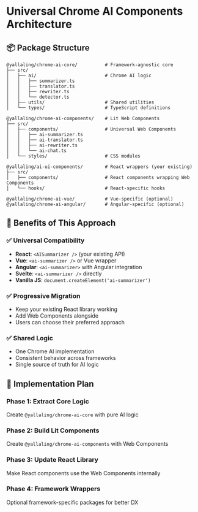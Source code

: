 # Universal Chrome AI Components Architecture

## 📦 Package Structure

```
@yallaling/chrome-ai-core/          # Framework-agnostic core
├── src/
│   ├── ai/                         # Chrome AI logic
│   │   ├── summarizer.ts
│   │   ├── translator.ts
│   │   ├── rewriter.ts
│   │   └── detector.ts
│   ├── utils/                      # Shared utilities
│   └── types/                      # TypeScript definitions

@yallaling/chrome-ai-components/    # Lit Web Components
├── src/
│   ├── components/                 # Universal Web Components
│   │   ├── ai-summarizer.ts
│   │   ├── ai-translator.ts
│   │   ├── ai-rewriter.ts
│   │   └── ai-chat.ts
│   └── styles/                     # CSS modules

@yallaling/ai-ui-components/        # React wrappers (your existing)
├── src/
│   ├── components/                 # React components wrapping Web Components
│   └── hooks/                      # React-specific hooks

@yallaling/chrome-ai-vue/           # Vue-specific (optional)
@yallaling/chrome-ai-angular/       # Angular-specific (optional)
```

## 🎯 Benefits of This Approach

### ✅ Universal Compatibility
- **React**: `<AISummarizer />` (your existing API)
- **Vue**: `<ai-summarizer />` or Vue wrapper
- **Angular**: `<ai-summarizer>` with Angular integration
- **Svelte**: `<ai-summarizer />` directly
- **Vanilla JS**: `document.createElement('ai-summarizer')`

### ✅ Progressive Migration
- Keep your existing React library working
- Add Web Components alongside
- Users can choose their preferred approach

### ✅ Shared Logic
- One Chrome AI implementation
- Consistent behavior across frameworks
- Single source of truth for AI logic

## 🚀 Implementation Plan

### Phase 1: Extract Core Logic
Create `@yallaling/chrome-ai-core` with pure AI logic

### Phase 2: Build Lit Components  
Create `@yallaling/chrome-ai-components` with Web Components

### Phase 3: Update React Library
Make React components use the Web Components internally

### Phase 4: Framework Wrappers
Optional framework-specific packages for better DX
